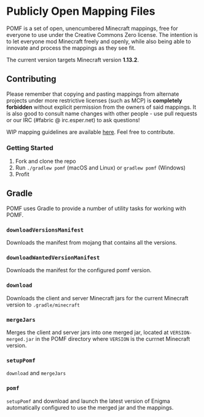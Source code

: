 # Publicly Open Mapping Files

POMF is a set of open, unencumbered Minecraft mappings, free for everyone to use under the Creative Commons Zero license. The intention is to let 
everyone mod Minecraft freely and openly, while also being able to innovate and process the mappings as they see fit.

The current version targets Minecraft version **1.13.2**.

## Contributing

Please remember that copying and pasting mappings from alternate projects under more restrictive licenses (such as MCP) is **completely forbidden** without explicit permission from the 
owners of said mappings. It is also good to consult name changes with other people - use pull requests or our IRC (#fabric @ irc.esper.net) to ask questions!

WIP mapping guidelines are available [here](https://docs.google.com/document/d/15fHL-WgK0uMPAy-WJbQtxrfOVLJNlfasjsnt_wruOXA/edit). Feel free to contribute.

### Getting Started
1. Fork and clone the repo
2. Run `./gradlew pomf` (macOS and Linux) or `gradlew pomf` (Windows)
3. Profit

## Gradle
POMF uses Gradle to provide a number of utility tasks for working with POMF.

### `downloadVersionsManifest`
Downloads the manifest from mojang that contains all the versions.

### `downloadWantedVersionManifest`
Downloads the manifest for the configured pomf version.

### `download`
Downloads the client and server Minecraft jars for the current Minecraft version to `.gradle/minecraft`

### `mergeJars`
Merges the client and server jars into one merged jar, located at `VERSION-merged.jar` in the POMF directory where `VERSION` is the currnet Minecraft version.

### `setupPomf`
`download` and `mergeJars`

### `pomf`
`setupPomf` and download and launch the latest version of Enigma automatically configured to use the merged jar and the mappings.
